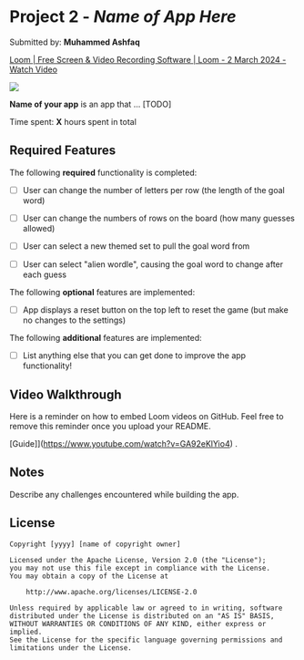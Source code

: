 # Project 2 - *Name of App Here*

Submitted by: **Muhammed Ashfaq**
<div>
    <a href="https://www.loom.com/share/c26e958e2b874c2e9308e1afa8b5ae03">
      <p>Loom | Free Screen & Video Recording Software | Loom - 2 March 2024 - Watch Video</p>
    </a>
    <a href="https://www.loom.com/share/c26e958e2b874c2e9308e1afa8b5ae03">
      <img style="max-width:300px;" src="https://cdn.loom.com/sessions/thumbnails/c26e958e2b874c2e9308e1afa8b5ae03-with-play.gif">
    </a>
</div>

**Name of your app** is an app that ... [TODO] 

Time spent: **X** hours spent in total

## Required Features

The following **required** functionality is completed:

- [ ] User can change the number of letters per row (the length of the goal word)
- [ ] User can change the numbers of rows on the board (how many guesses allowed)
- [ ] User can select a new themed set to pull the goal word from
- [ ] User can select "alien wordle", causing the goal word to change after each guess


The following **optional** features are implemented:

- [ ] App displays a reset button on the top left to reset the game (but make no changes to the settings)

The following **additional** features are implemented:

- [ ] List anything else that you can get done to improve the app functionality!

## Video Walkthrough

Here is a reminder on how to embed Loom videos on GitHub. Feel free to remove this reminder once you upload your README. 

[Guide]](https://www.youtube.com/watch?v=GA92eKlYio4) .

## Notes

Describe any challenges encountered while building the app.

## License

    Copyright [yyyy] [name of copyright owner]

    Licensed under the Apache License, Version 2.0 (the "License");
    you may not use this file except in compliance with the License.
    You may obtain a copy of the License at

        http://www.apache.org/licenses/LICENSE-2.0

    Unless required by applicable law or agreed to in writing, software
    distributed under the License is distributed on an "AS IS" BASIS,
    WITHOUT WARRANTIES OR CONDITIONS OF ANY KIND, either express or implied.
    See the License for the specific language governing permissions and
    limitations under the License.
